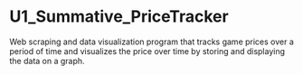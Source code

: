 # U1_Summative_PriceTracker
 Web scraping and data visualization program that tracks game prices over a period of time and visualizes the price over time by storing and displaying the data on a graph.
